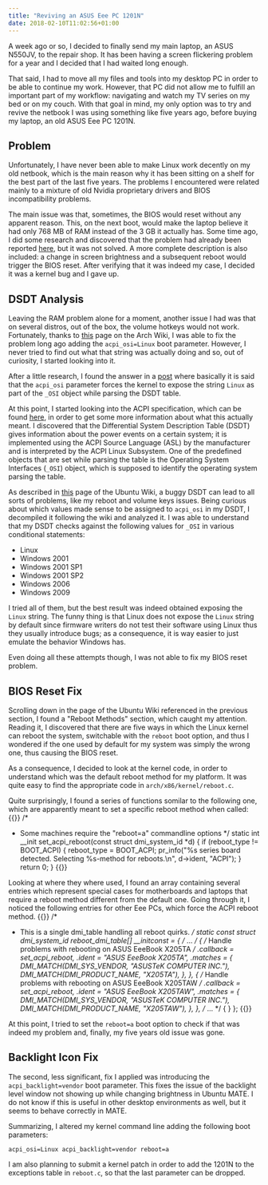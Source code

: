 ```yaml
---
title: "Reviving an ASUS Eee PC 1201N"
date: 2018-02-10T11:02:56+01:00
---
```


A week ago or so, I decided to finally send my main laptop, an ASUS N550JV, to
the repair shop. It has been having a screen flickering problem for a year and
I decided that I had waited long enough.

That said, I had to move all my files and tools into my desktop PC in order to
be able to continue my work. However, that PC did not allow me to fulfill an
important part of my workflow: navigating and watch my TV series on my bed or
on my couch. With that goal in mind, my only option was to try and revive the
netbook I was using something like five years ago, before buying my laptop, an
old ASUS Eee PC 1201N.


## Problem
Unfortunately, I have never been able to make Linux work decently on my old
netbook, which is the main reason why it has been sitting on a shelf for the
best part of the last five years. The problems I encountered were related
mainly to a mixture of old Nvidia proprietary drivers and BIOS incompatibility
problems.

The main issue was that, sometimes, the BIOS would reset without any apparent
reason. This, on the next boot, would make the laptop believe it had only 768
MB of RAM instead of the 3 GB it actually has. Some time ago, I did some
research and discovered that the problem had already been reported
[here][kernel-bugzilla], but it was not solved. A more complete description is
also included: a change in screen brightness and a subsequent reboot would
trigger the BIOS reset. After verifying that it was indeed my case, I decided
it was a kernel bug and I gave up.

[kernel-bugzilla]: https://bugzilla.kernel.org/show_bug.cgi?id=15554 


## DSDT Analysis
Leaving the RAM problem alone for a moment, another issue I had was that on
several distros, out of the box, the volume hotkeys would not work.
Fortunately, thanks to [this][arch-1201n] page on the Arch Wiki, I was able to
fix the problem long ago adding the `acpi_osi=Linux` boot parameter. However, I
never tried to find out what that string was actually doing and so, out of
curiosity, I started looking into it.

[arch-1201n]: https://wiki.archlinux.org/index.php/ASUS_Eee_PC_1201N#1201N_lspci_output

After a little research, I found the answer in a [post][askubuntu] where
basically it is said that the `acpi_osi` parameter forces the kernel to expose
the string `Linux` as part of the `_OSI` object while parsing the DSDT table.

[askubuntu]: https://askubuntu.com/questions/28848/what-does-the-kernel-boot-parameter-set-acpi-osi-linux-do

At this point, I started looking into the ACPI specification, which can be found
[here][acpi-spec], in order to get some more information about what this
actually meant. I discovered that the Differential System Description Table
(DSDT) gives information about the power events on a certain system; it is
implemented using the ACPI Source Language (ASL) by the manufacturer and is
interpreted by the ACPI Linux Subsystem. One of the predefined objects that are
set while parsing the table is the Operating System Interfaces (`_OSI`) object,
which is supposed to identify the operating system parsing the table.

[acpi-spec]: http://www.acpi.info/spec.htm

As described in [this][ubuntu-bios] page of the Ubuntu Wiki, a buggy DSDT can
lead to all sorts of problems, like my reboot and volume keys issues. Being
curious about which values made sense to be assigned to `acpi_osi` in my DSDT,
I decompiled it following the wiki and analyzed it. I was able to understand
that my DSDT checks against the following values for `_OSI` in various
conditional statements:

* Linux
* Windows 2001
* Windows 2001 SP1
* Windows 2001 SP2
* Windows 2006
* Windows 2009

I tried all of them, but the best result was indeed obtained exposing the
`Linux` string. The funny thing is that Linux does not expose the `Linux` string
by default since firmware writers do not test their software using Linux thus
they usually introduce bugs; as a consequence, it is way easier to just emulate
the behavior Windows has.

Even doing all these attempts though, I was not able to fix my BIOS reset
problem.

[ubuntu-bios]: https://wiki.ubuntu.com/BIOSandUbuntu

## BIOS Reset Fix
Scrolling down in the page of the Ubuntu Wiki referenced in the previous
section, I found a "Reboot Methods" section, which caught my attention. Reading
it, I discovered that there are five ways in which the Linux kernel can reboot
the system, switchable with the `reboot` boot option, and thus I wondered if
the one used by default for my system was simply the wrong one, thus causing
the BIOS reset.

As a consequence, I decided to look at the kernel code, in order to understand
which was the default reboot method for my platform. It was quite easy to find
the appropriate code in `arch/x86/kernel/reboot.c`.

Quite surprisingly, I found a series of functions somilar to the following one,
which are apparently meant to set a specific reboot method when called:
{{<highlight C>}}
/*
 * Some machines require the "reboot=a" commandline options
 */
static int __init set_acpi_reboot(const struct dmi_system_id *d)
{
	if (reboot_type != BOOT_ACPI) {
		reboot_type = BOOT_ACPI;
		pr_info("%s series board detected. Selecting %s-method for reboots.\n",
			d->ident, "ACPI");
	}
	return 0;
}
{{</highlight>}}

Looking at where they where used, I found an array containing several entries
which represent special cases for motherboards and laptops that require a
reboot method different from the default one. Going through it, I noticed the
following entries for other Eee PCs, which force the ACPI reboot method.
{{<highlight C>}}
/*
 * This is a single dmi_table handling all reboot quirks.
 */
static const struct dmi_system_id reboot_dmi_table[] __initconst = {
/* ... */
	{	/* Handle problems with rebooting on ASUS EeeBook X205TA */
		.callback = set_acpi_reboot,
		.ident = "ASUS EeeBook X205TA",
		.matches = {
			DMI_MATCH(DMI_SYS_VENDOR, "ASUSTeK COMPUTER INC."),
			DMI_MATCH(DMI_PRODUCT_NAME, "X205TA"),
		},
	},
	{	/* Handle problems with rebooting on ASUS EeeBook X205TAW */
		.callback = set_acpi_reboot,
		.ident = "ASUS EeeBook X205TAW",
		.matches = {
			DMI_MATCH(DMI_SYS_VENDOR, "ASUSTeK COMPUTER INC."),
			DMI_MATCH(DMI_PRODUCT_NAME, "X205TAW"),
		},
	},
/* ... */
	{ }
};
{{</highlight>}}

At this point, I tried to set the `reboot=a` boot option to check if that was
indeed my problem and, finally, my five years old issue was gone.

## Backlight Icon Fix
The second, less significant, fix I applied was introducing the
`acpi_backlight=vendor` boot parameter. This fixes the issue of the backlight
level window not showing up while changing brightness in Ubuntu MATE. I do not
know if this is useful in other desktop environments as well, but it seems to
behave correctly in MATE.

Summarizing, I altered my kernel command line adding the following boot
parameters:

	acpi_osi=Linux acpi_backlight=vendor reboot=a

I am also planning to submit a kernel patch in order to add the 1201N to the
exceptions table in `reboot.c`, so that the last parameter can be dropped.
